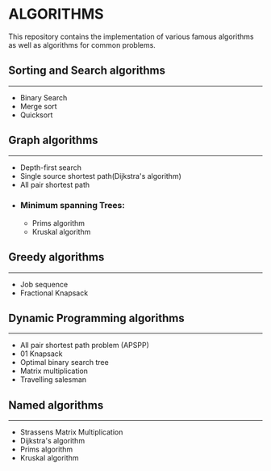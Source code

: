 # ALGORITHMS

This repository contains the implementation of various famous algorithms as well as algorithms for common problems.

## Sorting and Search algorithms
---
 * Binary Search
 * Merge sort
 * Quicksort

## Graph algorithms
---
 * Depth-first search
 * Single source shortest path(Dijkstra's algorithm)
 * All pair shortest path
 * ### Minimum spanning Trees:
    * Prims algorithm
    * Kruskal algorithm

## Greedy algorithms
---
 * Job sequence
 * Fractional Knapsack

## Dynamic Programming algorithms
---
 * All pair shortest path problem (APSPP)
 * 01 Knapsack
 * Optimal binary search tree
 * Matrix multiplication
 * Travelling salesman 

## Named algorithms
---
 * Strassens Matrix Multiplication
 * Dijkstra's algorithm
 * Prims algorithm
 * Kruskal algorithm
 